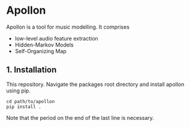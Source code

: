 # Apollon

Apollon is a tool for music modelling. It comprises
* low-level audio feature extraction
* Hidden-Markov Models
* Self-Organizing Map

## 1. Installation
This repository. Navigate the packages root directory
and install apollon using pip.
```
cd path/to/apollon
pip install .
```
Note that the period on the end of the last line is necessary.
